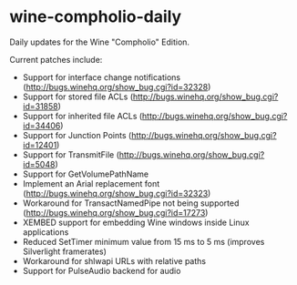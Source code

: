 wine-compholio-daily
====================

Daily updates for the Wine "Compholio" Edition.

Current patches include:
* Support for interface change notifications (http://bugs.winehq.org/show_bug.cgi?id=32328)
* Support for stored file ACLs (http://bugs.winehq.org/show_bug.cgi?id=31858)
* Support for inherited file ACLs (http://bugs.winehq.org/show_bug.cgi?id=34406)
* Support for Junction Points (http://bugs.winehq.org/show_bug.cgi?id=12401)
* Support for TransmitFile (http://bugs.winehq.org/show_bug.cgi?id=5048)
* Support for GetVolumePathName
* Implement an Arial replacement font (http://bugs.winehq.org/show_bug.cgi?id=32323)
* Workaround for TransactNamedPipe not being supported (http://bugs.winehq.org/show_bug.cgi?id=17273)
* XEMBED support for embedding Wine windows inside Linux applications
* Reduced SetTimer minimum value from 15 ms to 5 ms (improves Silverlight framerates)
* Workaround for shlwapi URLs with relative paths
* Support for PulseAudio backend for audio
